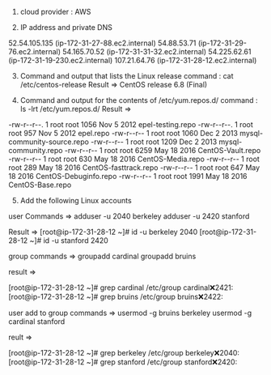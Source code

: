 1)  cloud provider : AWS

2) IP address and private DNS

52.54.105.135 (ip-172-31-27-88.ec2.internal)
54.88.53.71 (ip-172-31-29-76.ec2.internal)
54.165.70.52 (ip-172-31-31-32.ec2.internal)
54.225.62.61 (ip-172-31-19-230.ec2.internal)
107.21.64.76 (ip-172-31-28-12.ec2.internal)

3) Command and output that lists the Linux release
command : cat /etc/centos-release
Result =>  CentOS release 6.8 (Final)

4) Command and output for the contents of /etc/yum.repos.d/
 command : ls -lrt /etc/yum.repos.d/
 Result => 
 
 -rw-r--r--. 1 root root 1056 Nov  5  2012 epel-testing.repo
-rw-r--r--. 1 root root  957 Nov  5  2012 epel.repo
-rw-r--r--  1 root root 1060 Dec  2  2013 mysql-community-source.repo
-rw-r--r--  1 root root 1209 Dec  2  2013 mysql-community.repo
-rw-r--r--  1 root root 6259 May 18  2016 CentOS-Vault.repo
-rw-r--r--  1 root root  630 May 18  2016 CentOS-Media.repo
-rw-r--r--  1 root root  289 May 18  2016 CentOS-fasttrack.repo
-rw-r--r--  1 root root  647 May 18  2016 CentOS-Debuginfo.repo
-rw-r--r--  1 root root 1991 May 18  2016 CentOS-Base.repo

5) Add the following Linux accounts

user Commands => 
adduser -u 2040 berkeley
adduser -u 2420 stanford

Result =>
[root@ip-172-31-28-12 ~]# id -u berkeley
2040
[root@ip-172-31-28-12 ~]# id -u stanford
2420

group commands =>
groupadd cardinal
groupadd bruins

result =>

[root@ip-172-31-28-12 ~]# grep cardinal /etc/group
cardinal:x:2421:
[root@ip-172-31-28-12 ~]# grep bruins /etc/group
bruins:x:2422:

user add to group commands =>
usermod -g bruins berkeley
usermod -g cardinal stanford

reult => 

[root@ip-172-31-28-12 ~]# grep berkeley /etc/group
berkeley:x:2040:
[root@ip-172-31-28-12 ~]# grep stanford /etc/group
stanford:x:2420:
